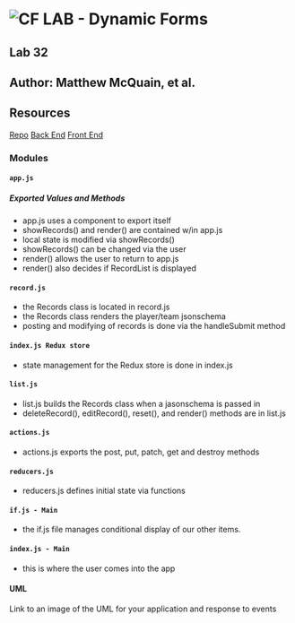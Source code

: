 # ![CF](http://i.imgur.com/7v5ASc8.png) LAB - Dynamic Forms

## Lab 32

## Author: Matthew McQuain, et al.

## Resources

[Repo](https://github.com/mattoattacko/lab-32-dynamic-forms)
[Back End](https://codesandbox.io/s/3yk7o4pp86)
[Front End](https://3yk7o4pp86.codesandbox.io/)

### Modules

#### `app.js`

##### Exported Values and Methods

- app.js uses a component to export itself
- showRecords() and render() are contained w/in app.js
- local state is modified via showRecords()
- showRecords() can be changed via the user
- render() allows the user to return to app.js
- render() also decides if RecordList is displayed

#### `record.js`

- the Records class is located in record.js
- the Records class renders the player/team jsonschema
- posting and modifying of records is done via the handleSubmit method

#### `index.js Redux store`

- state management for the Redux store is done in index.js

#### `list.js`

- list.js builds the Records class when a jasonschema is passed in
- deleteRecord(), editRecord(), reset(), and render() methods are in list.js

#### `actions.js`

- actions.js exports the post, put, patch, get and destroy methods

#### `reducers.js`

- reducers.js defines initial state via functions

#### `if.js - Main`

- the if.js file manages conditional display of our other items.

#### `index.js - Main`

- this is where the user comes into the app

#### UML

Link to an image of the UML for your application and response to events
